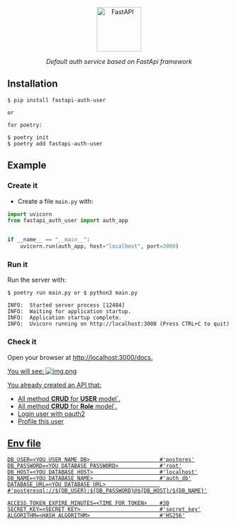 <p align="center">
 <img width="100px" src="https://fastapi.tiangolo.com/img/logo-margin/logo-teal.png" alt="FastAPI">
</p>
<p align="center">
    <em>Default auth service based on FastApi framework</em>
</p>

## Installation

<div class="termy">

```console
$ pip install fastapi-auth-user

or

for poetry:

$ poetry init
$ poetry add fastapi-auth-user
```
</div>

## Example

### Create it

* Create a file `main.py` with:

```Python
import uvicorn
from fastapi_auth_user import auth_app


if __name__ == "__main__":
    uvicorn.run(auth_app, host="localhost", port=3000)
```
### Run it

Run the server with:

<div class="termy">

```console
$ poetry run main.py or $ python3 main.py

INFO:  Started server process [12484]
INFO:  Waiting for application startup.
INFO:  Application startup complete.
INFO:  Uvicorn running on http://localhost:3000 (Press CTRL+C to quit)
```

</div>

### Check it

Open your browser at <a href="http://localhost:3000/docs" class="external-link" target="_blank">http://localhost:3000/docs.

You will see:
![img.png](img.png)

You already created an API that:

* All method __CRUD__ for __USER__ model`.
* All method __CRUD__ for __Role__ model`.
* Login user with oauth2
* Profile this user

## Env file
<div class="termy">

```console
DB_USER=<YOU USER NAME DB>                      #'postgres'
DB_PASSWORD=<YOU DATABASE PASSWORD>             #'root'
DB_HOST=<YOU DATABASE HOST>                     #'localhost'
DB_NAME=<YOU DATABASE NAME>                     #'auth_db'
DATABASE_URL=<YOU DATABASE URL>                 #'postgresql://${DB_USER}:${DB_PASSWORD}@${DB_HOST}/${DB_NAME}'

ACCESS_TOKEN_EXPIRE_MINUTES=<TIME FOR TOKEN>    #30
SECRET_KEY=<SECRET KEY>                         #'secret_key'
ALGORITHM=<HASH ALGORITHM>                      #'HS256'
```

</div>